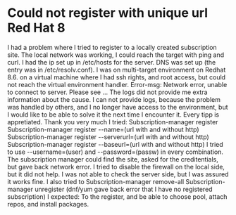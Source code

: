 
# Could not register with unique url Red Hat 8

I had a problem where I tried to register to a locally created subscription site. The local network was working, I could reach the target with ping and curl. I had the ip set up in /etc/hosts for the server. DNS was set up (the entry was in /etc/resolv.conf).
I was on multi-target environment on Redhat 8.6. on a virtual machine where I had ssh rights, and root access, but could not reach the virtual environment handler.
Error-msg:
Network error, unable to connect to server. Please see ...
The logs did not provide me extra information about the cause.
I can not provide logs, because the problem was handled by others, and I no longer have access to the environment, but I would like to be able to solve it the next time I encounter it.
Every tipp is appretiated.
Thank you very much
I tried:
Subscription-manager register Subscription-manager register --name=(url with and without http) Subscription-manager register --serverurl=(url with and without http) Subscription-manager register --baseurl=(url with and without http)
I tried to use --username=(user) and --password=(passw) in every combination.
The subscription manager could find the site, asked for the creditentials, but gave back network error.
I tried to disable the firewall on the local side, but it did not help.
I was not able to check the server side, but I was assured it works fine.
I also tried to
Subscription-manager remove-all Subscription-manager unregister
(dnf/yum gave back error that I have no registered subscription)
I expected:
To the register, and be able to choose pool, attach repos, and install packages.

        